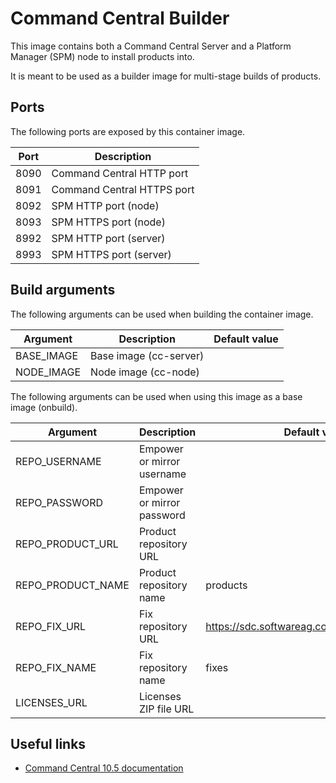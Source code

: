 # Command Central Builder

This image contains both a Command Central Server and a Platform Manager (SPM) node to install products into.

It is meant to be used as a builder image for multi-stage builds of products.

## Ports

The following ports are exposed by this container image.

| Port | Description |
| ---- | ----------- |
| 8090 | Command Central HTTP port |
| 8091 | Command Central HTTPS port |
| 8092 | SPM HTTP port (node) |
| 8093 | SPM HTTPS port (node) |
| 8992 | SPM HTTP port (server) |
| 8993 | SPM HTTPS port (server) |

## Build arguments

The following arguments can be used when building the container image.

| Argument | Description | Default value |
| -------- | ----------- | ------------- |
| BASE_IMAGE | Base image (cc-server) | |
| NODE_IMAGE | Node image (cc-node) | |

The following arguments can be used when using this image as a base image (onbuild).

| Argument | Description | Default value |
| -------- | ----------- | ------------- |
| REPO_USERNAME | Empower or mirror username | |
| REPO_PASSWORD | Empower or mirror password | |
| REPO_PRODUCT_URL | Product repository URL | |
| REPO_PRODUCT_NAME | Product repository name | products |
| REPO_FIX_URL | Fix repository URL | https://sdc.softwareag.com/updates/prodRepo |
| REPO_FIX_NAME | Fix repository name | fixes |
| LICENSES_URL | Licenses ZIP file URL | |

## Useful links

- [Command Central 10.5 documentation](https://documentation.softwareag.com/webmethods/command_central/cce10-5/10-5_Command_Central_webhelp/index.html)
